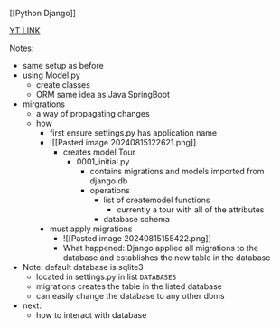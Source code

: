 [[Python Django]]

[YT LINK](https://www.youtube.com/watch?v=DZVFgMSyRXI&list=PL4cUxeGkcC9iqfAag3a_BKEX1N43uJutw&index=10)

Notes:
- same setup as before
- using Model.py
	- create classes
	- ORM same idea as Java SpringBoot
- mirgrations
	- a way of propagating changes
	- how
		- first ensure settings.py has application name
		- ![[Pasted image 20240815122621.png]]
			- creates model Tour
				- 0001_initial.py
					- contains migrations and models imported from django.db
					- operations
						- list of createmodel functions
							- currently a tour with all of the attributes
						- database schema
		- must apply migrations
			- ![[Pasted image 20240815155422.png]]
			- What happened: Django applied all migrations to the database and establishes the new table in the database
- Note: default database is sqlite3
	- located in settings.py in list `DATABASES`
	- migrations creates the table in the listed database
	- can easily change the database to any other dbms
- next: 
	- how to interact with database

